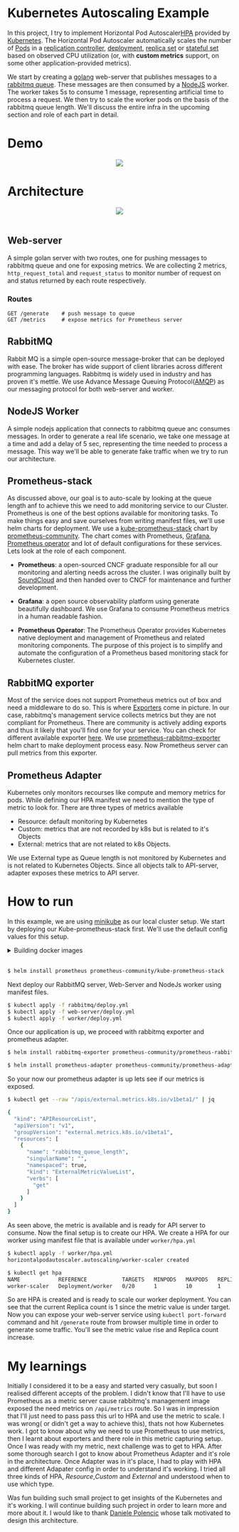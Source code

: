 # Kubernetes Autoscaling Example
In this project, I try to implement Horizontal Pod Autoscaler[HPA](https://kubernetes.io/docs/tasks/run-application/horizontal-pod-autoscale/) provided by [Kubernetes](https://kubernetes.io/). The Horizontal Pod Autoscaler automatically scales the number of [Pods](https://kubernetes.io/docs/concepts/workloads/pods/) in a [replication controller](https://kubernetes.io/docs/concepts/workloads/controllers/replicationcontroller/), [deployment](https://kubernetes.io/docs/concepts/workloads/controllers/deployment/), [replica set](https://kubernetes.io/docs/concepts/workloads/controllers/replicaset/) or [stateful set](https://kubernetes.io/docs/concepts/workloads/controllers/statefulset/) based on observed CPU utilization (or, with **custom metrics** support, on some other application-provided metrics).

We start by creating a [golang](https://golang.org/) web-server that publishes messages to a [rabbitmq queue](https://www.rabbitmq.com/). These messages are then consumed by a [NodeJS](https://nodejs.org/en/) worker. The worker takes 5s to consume 1 message, representing artificial time to process a request. We then try to scale the worker pods on the basis of the rabbitmq queue length. We'll discuss the entire infra in the upcoming section and role of each part in detail. 

# Demo
<div style="text-align:center">
<img src="./assets/demo.gif"/>
</div>

# Architecture
<div style="text-align:center">
    <img src="./assets/HPA.png"/>
</div>
<br>

## Web-server
A simple golan server with two routes, one for pushing messages to rabbitmq queue and one for exposing metrics. We are collecting 2 metrics, `http_request_total` and `request_status` to monitor number of request on and status returned by each route respectively. 

### Routes
```
GET /generate    # push message to queue
GET /metrics     # expose metrics for Prometheus server

```

## RabbitMQ
Rabbit MQ is a simple open-source message-broker that can be deployed with ease. The broker has wide support of client libraries across different programming languages. Rabbitmq is widely used in industry and has proven it's mettle. We use Advance Message Queuing Protocol([AMQP](https://www.amqp.org)) as our messaging protocol for both web-server and worker.

## NodeJS Worker
A simple nodejs application that connects to rabbitmq queue anc consumes messages. In order to generate a real life scenario, we take one message at a time and add a delay of 5 sec, representing the time needed to process a message. This way we'll be able to generate fake traffic when we try to run our architecture.

## Prometheus-stack
As discussed above, our goal is to auto-scale by looking at the queue length anf to achieve this we need to add monitoring service to our Cluster. Prometheus is one of the best options available for monitoring tasks. To make things easy and save ourselves from writing manifest files, we'll use helm charts for deployment. We use a [kube-prometheus-stack](https://github.com/prometheus-community/helm-charts/tree/main/charts/kube-prometheus-stack) chart by [prometheus-community](https://github.com/prometheus-community). The chart comes with Prometheus, [Grafana](https://grafana.com/), [Prometheus operator](https://github.com/prometheus-operator/prometheus-operator) and lot of default configurations for these services. Lets look at the role of each component.

* __Prometheus__: a open-sourced CNCF graduate responsible for all our monitoring and alerting needs across the cluster. I was originally built by [SoundCloud](https://soundcloud.com/) and then handed over to CNCF for maintenance and further development.

* __Grafana__: a open source observability platform using generate beautifully dashboard. We use Grafana to consume Prometheus metrics in a human readable fashion. 

* __Prometheus Operator__: The Prometheus Operator provides Kubernetes native deployment and management of Prometheus and related monitoring components. The purpose of this project is to simplify and automate the configuration of a Prometheus based monitoring stack for Kubernetes cluster.

## RabbitMQ exporter
Most of the service does not support Prometheus metrics out of box and need a middleware to do so. This is where [Exporters](https://prometheus.io/docs/instrumenting/exporters/) come in picture. In our case, rabbitmq's management service collects metrics but they are not compliant for Prometheus. There are community is actively adding exports and thus it likely that you'll find one for your service. You can check for different available exporter [here](https://prometheus.io/docs/instrumenting/exporters/). We use [prometheus-rabbitmq-exporter](https://github.com/helm/charts/tree/master/stable/prometheus-rabbitmq-exporter) helm chart to make deployment process easy. Now Prometheus server can pull metrics from this exporter.

## Prometheus Adapter
Kubernetes only monitors recourses like compute and memory metrics for pods. While defining our HPA manifest we need to mention the type of metric to look for. There are three types of metrics available
* Resource: default monitoring by Kubernetes 
* Custom: metrics that are not recorded by k8s but is related to it's Objects
* External: metrics that are not related to k8s Objects.

We use External type as Queue length is not monitored by Kubernetes and is not related to Kubernetes Objects. Since all objects talk to API-server, adapter exposes these metrics to API server.

# How to run 

In this example, we are using [minikube](https://minikube.sigs.k8s.io/docs/start/) as our local cluster setup. We start by deploying our Kube-prometheus-stack first. We'll use the default config values for this setup.
<details>
<summary>
Building docker images
</summary>

>You can use docker-compose command to build the web-server and Worker node images as they'll be used in cluster. To build images simply run `docker-compose build`

</details>
<br>

```bash
$ helm install prometheus prometheus-community/kube-prometheus-stack
```

Next deploy our RabbitMQ server, Web-Server and NodeJs worker using manifest files.
```bash
$ kubectl apply -f rabbitmq/deploy.yml
$ kubectl apply -f web-server/deploy.yml
$ kubectl apply -f worker/deploy.yml
```

Once our application is up, we proceed with rabbitmq exporter and prometheus adapter.
```bash
$ helm install rabbitmq-exporter prometheus-community/prometheus-rabbitmq-exporter -f rabbitmq/values.yml
```
```bash
$ helm install prometheus-adapter prometheus-community/prometheus-adapter -f prometheus/adapter-values.yml
```

So your now our prometheus adapter is up lets see if our metrics is exposed.
```bash
$ kubectl get --raw "/apis/external.metrics.k8s.io/v1beta1/" | jq

{
  "kind": "APIResourceList",
  "apiVersion": "v1",
  "groupVersion": "external.metrics.k8s.io/v1beta1",
  "resources": [
    {
      "name": "rabbitmq_queue_length",
      "singularName": "",
      "namespaced": true,
      "kind": "ExternalMetricValueList",
      "verbs": [
        "get"
      ]
    }
  ]
}

```
As seen above, the metric is available and is ready for API server to consume. Now the final setup is to create our HPA. We create a HPA for our worker using manifest file that is available under `worker/hpa.yml`
```bash
$ kubectl apply -f worker/hpa.yml
horizontalpodautoscaler.autoscaling/worker-scaler created

$ kubectl get hpa
NAME            REFERENCE           TARGETS   MINPODS   MAXPODS   REPLICAS   AGE
worker-scaler   Deployment/worker   0/20      1         10        1          22s

```

So are HPA is created and is ready to scale our worker deployment. You can see that the current Replica count is 1 since the metric value is under target. Now you can expose your web-server service using `kubectl port-forward` command and hit `/generate` route from browser multiple time in order to generate some traffic. You'll see the metric value rise and Replica count increase.

# My learnings
Initially I considered it to be a easy and started very casually, but soon I realised different accepts of the problem. I didn't know that I'll have to use Prometheus as a metric server cause rabbitmq's management image exposed the need metrics on `/api/metrics` route. So I was in impression that I'll just need to pass pass this url to HPA and use the metric to scale. I was wrong( or didn't get a way to achieve this), thats not how Kubernetes work. I got to know about why we need to use Prometheus to use metrics, then I learnt about exporters and there role in this metric capturing setup. Once I was ready with my metric, next challenge was to get to HPA. After some thorough search I got to know about Prometheus Adapter and it's role in the architecture. Once Adapter was in it's place, I had to play with HPA and different Adapater config in order to understand it's working. I tried all three kinds of HPA, _Resource_,_Custom_ and _External_ and understood when to use which type. 

Was fun building such small project to get insights of the Kubernetes and it's working. I will continue building such project in order to learn more and more about it. I would like to thank [Daniele Polencic](https://twitter.com/danielepolencic) whose talk motivated to design this architecture. 